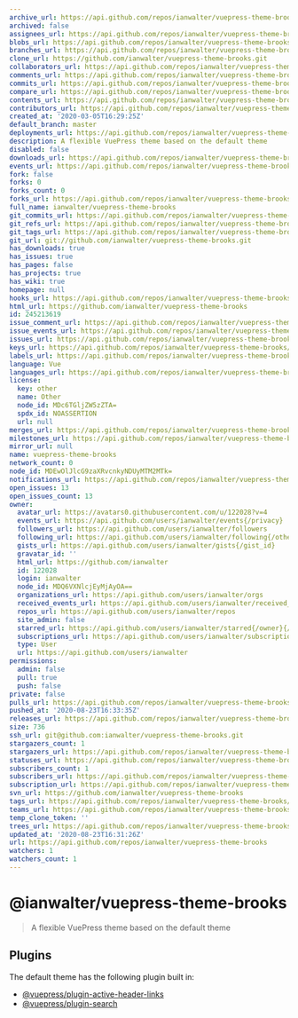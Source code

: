 ```yaml
---
archive_url: https://api.github.com/repos/ianwalter/vuepress-theme-brooks/{archive_format}{/ref}
archived: false
assignees_url: https://api.github.com/repos/ianwalter/vuepress-theme-brooks/assignees{/user}
blobs_url: https://api.github.com/repos/ianwalter/vuepress-theme-brooks/git/blobs{/sha}
branches_url: https://api.github.com/repos/ianwalter/vuepress-theme-brooks/branches{/branch}
clone_url: https://github.com/ianwalter/vuepress-theme-brooks.git
collaborators_url: https://api.github.com/repos/ianwalter/vuepress-theme-brooks/collaborators{/collaborator}
comments_url: https://api.github.com/repos/ianwalter/vuepress-theme-brooks/comments{/number}
commits_url: https://api.github.com/repos/ianwalter/vuepress-theme-brooks/commits{/sha}
compare_url: https://api.github.com/repos/ianwalter/vuepress-theme-brooks/compare/{base}...{head}
contents_url: https://api.github.com/repos/ianwalter/vuepress-theme-brooks/contents/{+path}
contributors_url: https://api.github.com/repos/ianwalter/vuepress-theme-brooks/contributors
created_at: '2020-03-05T16:29:25Z'
default_branch: master
deployments_url: https://api.github.com/repos/ianwalter/vuepress-theme-brooks/deployments
description: A flexible VuePress theme based on the default theme
disabled: false
downloads_url: https://api.github.com/repos/ianwalter/vuepress-theme-brooks/downloads
events_url: https://api.github.com/repos/ianwalter/vuepress-theme-brooks/events
fork: false
forks: 0
forks_count: 0
forks_url: https://api.github.com/repos/ianwalter/vuepress-theme-brooks/forks
full_name: ianwalter/vuepress-theme-brooks
git_commits_url: https://api.github.com/repos/ianwalter/vuepress-theme-brooks/git/commits{/sha}
git_refs_url: https://api.github.com/repos/ianwalter/vuepress-theme-brooks/git/refs{/sha}
git_tags_url: https://api.github.com/repos/ianwalter/vuepress-theme-brooks/git/tags{/sha}
git_url: git://github.com/ianwalter/vuepress-theme-brooks.git
has_downloads: true
has_issues: true
has_pages: false
has_projects: true
has_wiki: true
homepage: null
hooks_url: https://api.github.com/repos/ianwalter/vuepress-theme-brooks/hooks
html_url: https://github.com/ianwalter/vuepress-theme-brooks
id: 245213619
issue_comment_url: https://api.github.com/repos/ianwalter/vuepress-theme-brooks/issues/comments{/number}
issue_events_url: https://api.github.com/repos/ianwalter/vuepress-theme-brooks/issues/events{/number}
issues_url: https://api.github.com/repos/ianwalter/vuepress-theme-brooks/issues{/number}
keys_url: https://api.github.com/repos/ianwalter/vuepress-theme-brooks/keys{/key_id}
labels_url: https://api.github.com/repos/ianwalter/vuepress-theme-brooks/labels{/name}
language: Vue
languages_url: https://api.github.com/repos/ianwalter/vuepress-theme-brooks/languages
license:
  key: other
  name: Other
  node_id: MDc6TGljZW5zZTA=
  spdx_id: NOASSERTION
  url: null
merges_url: https://api.github.com/repos/ianwalter/vuepress-theme-brooks/merges
milestones_url: https://api.github.com/repos/ianwalter/vuepress-theme-brooks/milestones{/number}
mirror_url: null
name: vuepress-theme-brooks
network_count: 0
node_id: MDEwOlJlcG9zaXRvcnkyNDUyMTM2MTk=
notifications_url: https://api.github.com/repos/ianwalter/vuepress-theme-brooks/notifications{?since,all,participating}
open_issues: 13
open_issues_count: 13
owner:
  avatar_url: https://avatars0.githubusercontent.com/u/122028?v=4
  events_url: https://api.github.com/users/ianwalter/events{/privacy}
  followers_url: https://api.github.com/users/ianwalter/followers
  following_url: https://api.github.com/users/ianwalter/following{/other_user}
  gists_url: https://api.github.com/users/ianwalter/gists{/gist_id}
  gravatar_id: ''
  html_url: https://github.com/ianwalter
  id: 122028
  login: ianwalter
  node_id: MDQ6VXNlcjEyMjAyOA==
  organizations_url: https://api.github.com/users/ianwalter/orgs
  received_events_url: https://api.github.com/users/ianwalter/received_events
  repos_url: https://api.github.com/users/ianwalter/repos
  site_admin: false
  starred_url: https://api.github.com/users/ianwalter/starred{/owner}{/repo}
  subscriptions_url: https://api.github.com/users/ianwalter/subscriptions
  type: User
  url: https://api.github.com/users/ianwalter
permissions:
  admin: false
  pull: true
  push: false
private: false
pulls_url: https://api.github.com/repos/ianwalter/vuepress-theme-brooks/pulls{/number}
pushed_at: '2020-08-23T16:33:35Z'
releases_url: https://api.github.com/repos/ianwalter/vuepress-theme-brooks/releases{/id}
size: 736
ssh_url: git@github.com:ianwalter/vuepress-theme-brooks.git
stargazers_count: 1
stargazers_url: https://api.github.com/repos/ianwalter/vuepress-theme-brooks/stargazers
statuses_url: https://api.github.com/repos/ianwalter/vuepress-theme-brooks/statuses/{sha}
subscribers_count: 1
subscribers_url: https://api.github.com/repos/ianwalter/vuepress-theme-brooks/subscribers
subscription_url: https://api.github.com/repos/ianwalter/vuepress-theme-brooks/subscription
svn_url: https://github.com/ianwalter/vuepress-theme-brooks
tags_url: https://api.github.com/repos/ianwalter/vuepress-theme-brooks/tags
teams_url: https://api.github.com/repos/ianwalter/vuepress-theme-brooks/teams
temp_clone_token: ''
trees_url: https://api.github.com/repos/ianwalter/vuepress-theme-brooks/git/trees{/sha}
updated_at: '2020-08-23T16:31:26Z'
url: https://api.github.com/repos/ianwalter/vuepress-theme-brooks
watchers: 1
watchers_count: 1
---
```


# @ianwalter/vuepress-theme-brooks
> A flexible VuePress theme based on the default theme

## Plugins

The default theme has the following plugin built in:

- [@vuepress/plugin-active-header-links](https://github.com/vuejs/vuepress/tree/master/packages/@vuepress/plugin-active-header-links)
- [@vuepress/plugin-search](https://github.com/vuejs/vuepress/tree/master/packages/%40vuepress/plugin-search)
